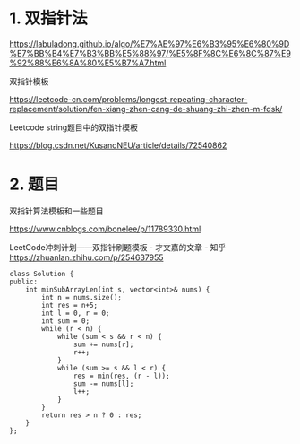 # 1. 双指针法

https://labuladong.github.io/algo/%E7%AE%97%E6%B3%95%E6%80%9D%E7%BB%B4%E7%B3%BB%E5%88%97/%E5%8F%8C%E6%8C%87%E9%92%88%E6%8A%80%E5%B7%A7.html




双指针模板




https://leetcode-cn.com/problems/longest-repeating-character-replacement/solution/fen-xiang-zhen-cang-de-shuang-zhi-zhen-m-fdsk/




Leetcode string题目中的双指针模板

https://blog.csdn.net/KusanoNEU/article/details/72540862










# 2. 题目


双指针算法模板和一些题目

https://www.cnblogs.com/bonelee/p/11789330.html




LeetCode冲刺计划——双指针刷题模板 - 才文嘉的文章 - 知乎
https://zhuanlan.zhihu.com/p/254637955




```
class Solution {
public:
    int minSubArrayLen(int s, vector<int>& nums) {
        int n = nums.size();
        int res = n+5;
        int l = 0, r = 0;
        int sum = 0;
        while (r < n) {
            while (sum < s && r < n) {
                sum += nums[r];
                r++;
            }
            while (sum >= s && l < r) {
                res = min(res, (r - l));
                sum -= nums[l];
                l++;
            }
        }
        return res > n ? 0 : res;
    }
};
```


































